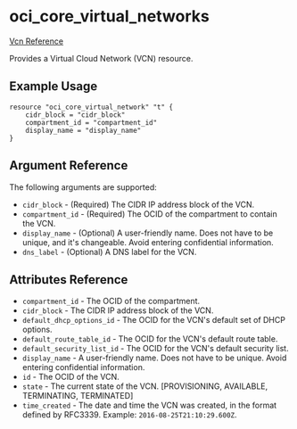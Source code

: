 # oci\_core\_virtual_networks

[Vcn Reference][db318935]

  [db318935]: https://docs.us-phoenix-1.oraclecloud.com/api/#/en/iaas/20160918/Vcn/ "VcnReference"

Provides a Virtual Cloud Network (VCN) resource.


## Example Usage

```
resource "oci_core_virtual_network" "t" {
    cidr_block = "cidr_block"
    compartment_id = "compartment_id"
    display_name = "display_name"
}
```

## Argument Reference

The following arguments are supported:

* `cidr_block` - (Required) The CIDR IP address block of the VCN.
* `compartment_id` - (Required) The OCID of the compartment to contain the VCN.
* `display_name` - (Optional) A user-friendly name. Does not have to be unique, and it's changeable. Avoid entering confidential information.
* `dns_label` - (Optional) A DNS label for the VCN.

## Attributes Reference
* `compartment_id` - The OCID of the compartment.
* `cidr_block` - The CIDR IP address block of the VCN.
* `default_dhcp_options_id` - The OCID for the VCN's default set of DHCP options.
* `default_route_table_id` - The OCID for the VCN's default route table.
* `default_security_list_id` - The OCID for the VCN's default security list.
* `display_name` - A user-friendly name. Does not have to be unique.  Avoid entering confidential information.
* `id` - The OCID of the VCN.
* `state` - The current state of the VCN. [PROVISIONING, AVAILABLE, TERMINATING, TERMINATED]
* `time_created` - The date and time the VCN was created, in the format defined by RFC3339. Example: `2016-08-25T21:10:29.600Z`.
